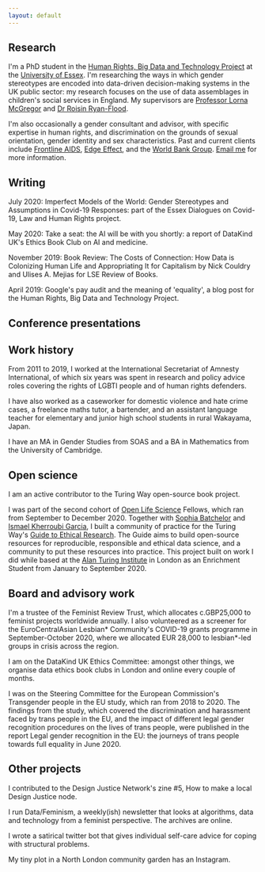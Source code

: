```yaml
---
layout: default
---
```


## Research

I'm a PhD student in the [Human Rights, Big Data and Technology Project](https://hrbdt.ac.uk/) at the [University of Essex](https://www.essex.ac.uk/). 
I'm researching the ways in which gender stereotypes are encoded into data-driven decision-making systems in the UK public sector: 
my research focuses on the use of data assemblages in children's social services in England. 
My supervisors are [Professor Lorna McGregor](https://www.essex.ac.uk/people/mcgre64903/lorna-mcgregor) and [Dr Roisin Ryan-Flood](https://www.essex.ac.uk/people/ryanf84501/roisin-ryan-flood).

I'm also occasionally a gender consultant and advisor, with specific expertise in human rights, and discrimination on the grounds of sexual orientation, gender identity and sex characteristics. 
Past and current clients include [Frontline AIDS](https://frontlineaids.org/), [Edge Effect](https://www.edgeeffect.org/), and the [World Bank Group](https://www.worldbank.org/). 
[Email me](mailto:laura.carter@essex.ac.uk) for more information.

## Writing

July 2020: Imperfect Models of the World: Gender Stereotypes and Assumptions in Covid-19 Responses: part of the Essex Dialogues on Covid-19, Law and Human Rights project.

May 2020: Take a seat: the AI will be with you shortly: a report of DataKind UK's Ethics Book Club on AI and medicine.

November 2019: Book Review: The Costs of Connection: How Data is Colonizing Human Life and Appropriating It for Capitalism by Nick Couldry and Ulises A. Mejias for LSE Review of Books.

April 2019: Google's pay audit and the meaning of 'equality', a blog post for the Human Rights, Big Data and Technology Project.

## Conference presentations

## Work history

From 2011 to 2019, I worked at the International Secretariat of Amnesty International, of which six years was spent in research and policy advice roles covering the rights of LGBTI people and of human rights defenders.

I have also worked as a caseworker for domestic violence and hate crime cases, a freelance maths tutor, a bartender, and an assistant language teacher for elementary and junior high school students in rural Wakayama, Japan.

I have an MA in Gender Studies from SOAS and a BA in Mathematics from the University of Cambridge.

## Open science 

I am an active contributor to the Turing Way open-source book project. 

I was part of the second cohort of [Open Life Science](https://openlifesci.org/) Fellows, which ran from September to December 2020. 
Together with [Sophia Batchelor](https://twitter.com/brainonsilicon) and [Ismael Kherroubi Garcia](https://twitter.com/ismaelkhergar), I built a community of practice for the Turing Way's [Guide to Ethical Research](https://the-turing-way.netlify.app/ethical-research/ethical-research.html). 
The Guide aims to build open-source resources for reproducible, responsible and ethical data science, and a community to put these resources into practice. 
This project built on work I did while based at the [Alan Turing Institute](https://www.turing.ac.uk/) in London as an Enrichment Student from January to September 2020.

## Board and advisory work

I'm a trustee of the Feminist Review Trust, which allocates c.GBP25,000 to feminist projects worldwide annually. 
I also volunteered as a screener for the EuroCentralAsian Lesbian* Community's COVID-19 grants programme in September-October 2020, where we allocated EUR 28,000 to lesbian*-led groups in crisis across the region.

I am on the DataKind UK Ethics Committee: amongst other things, we organise data ethics book clubs in London and online every couple of months.

I was on the Steering Committee for the European Commission's Transgender people in the EU study, which ran from 2018 to 2020.
The findings from the study, which covered the discrimination and harassment faced by trans people in the EU, and the impact of different legal gender recognition procedures on the lives of trans people, were published in the report Legal gender recognition in the EU: the journeys of trans people towards full equality in June 2020.

## Other projects

I contributed to the Design Justice Network's zine #5, How to make a local Design Justice node.

I run Data/Feminism, a weekly(ish) newsletter that looks at algorithms, data and technology from a feminist perspective. The archives are online.

I wrote a satirical twitter bot that gives individual self-care advice for coping with structural problems.

My tiny plot in a North London community garden has an Instagram.
